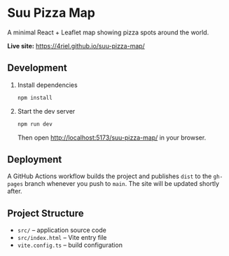 # Suu Pizza Map

A minimal React + Leaflet map showing pizza spots around the world.

**Live site:** <https://4riel.github.io/suu-pizza-map/>

## Development

1. Install dependencies

   ```bash
   npm install
   ```

2. Start the dev server

   ```bash
   npm run dev
   ```

   Then open <http://localhost:5173/suu-pizza-map/> in your browser.

## Deployment

A GitHub Actions workflow builds the project and publishes `dist` to the
`gh-pages` branch whenever you push to `main`. The site will be updated
shortly after.

## Project Structure

- `src/` – application source code
- `src/index.html` – Vite entry file
- `vite.config.ts` – build configuration
